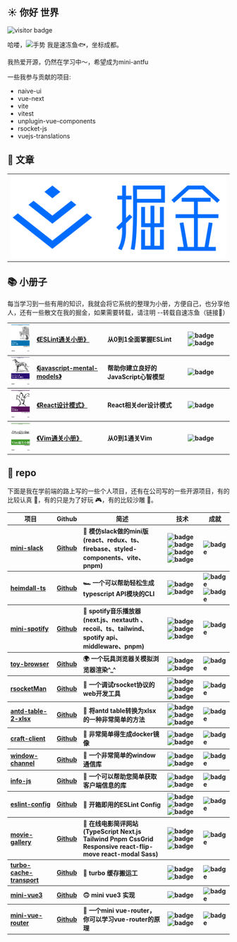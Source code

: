   <h2>☀️ 你好 世界</h2>
  <img src="https://visitor-badge.glitch.me/badge?page_id=sudongyuer.sudongyuer" alt="visitor badge" />
  <p>哈喽，<img src="https://media.giphy.com/media/hvRJCLFzcasrR4ia7z/giphy.gif" width="25" alt="手势"> 我是速冻鱼🐟，坐标成都。</p>
  <p>我热爱开源，仍然在学习中～，希望成为mini-antfu</p>
  一些我参与贡献的项目:<ul>
  <li>naive-ui</li>
  <li>vue-next</li>
  <li>vite</li>
  <li>vitest</li>
  <li>unplugin-vue-components</li>
  <li>rsocket-js</li>
  <li>vuejs-translations</li>
</ul>
<h2>🙌 文章</h2>
<table>
  <tr>
    <td>
      <a href="https://juejin.cn/user/2867982785579102" target="_blank">
        <img src="./src/images/icons/juejin.png" alt="掘金">
      </a>
    </td>
  </tr>
</table>
<h2>📚 小册子</h2>
<p>每当学习到一些有用的知识，我就会将它系统的整理为小册，方便自己，也分享他人，还有一些散文在我的掘金，如果需要转载，请注明 --转载自速冻鱼（链接🔗）</p>
<table>
  <tbody align="left">
    <tr>
      <th align="center">
        <img width="80" src="./src/images/covers/ESLint通关小册.jpeg" alt="《ESLint通关小册》">
      </th>
      <th>
        <a href="https://github.com/sudongyuer/learn-eslint" target="_blank">《ESLint通关小册》</a>
      </th>
      <th>从0到1全面掌握ESLint</th>
      <th>
        <img src="https://img.shields.io/github/stars/sudongyuer/learn-eslint?style=flat-square" alt="badge">
        <img src="https://img.shields.io/github/forks/sudongyuer/learn-eslint?style=flat-square" alt="badge">
      </th>
    </tr>
    <tr>
      <th align="center">
        <img width="80" src="./src/images/covers/JavaScript.jpg" alt="《javascript-mental-models》">
      </th>
      <th>
        <a href="https://github.com/sudongyuer/javascript-mental-models" target="_blank">《javascript-mental-models》</a>
      </th>
      <th>帮助你建立良好的JavaScript心智模型</th>
      <th>
        <img src="https://img.shields.io/github/stars/sudongyuer/javascript-mental-models?style=flat-square" alt="badge">
      </th>
    </tr>
    <tr>
      <th align="center">
        <img width="80" src="./src/images/covers/React.jpg" alt="《React设计模式》">
      </th>
      <th>
        <a href="https://github.com/sudongyuer/react-patterns" target="_blank">《React设计模式》</a>
      </th>
      <th>React相关der设计模式</th>
      <th>
        <img src="https://img.shields.io/github/stars/sudongyuer/react-patterns?style=flat-square" alt="badge">
      </th>
    </tr>
    <tr>
      <th align="center">
        <img width="80" src="./src/images/covers/Vim通关小册.jpg" alt="《Vim通关小册》">
      </th>
      <th>
        <a href="https://github.com/sudongyuer/learn-vim" target="_blank">《Vim通关小册》</a>
      </th>
      <th>从0到1通关Vim</th>
      <th>
        <img src="https://img.shields.io/github/stars/sudongyuer/learn-vim?style=flat-square" alt="badge">
      </th>
    </tr>
  </tbody>
</table>
<h2>💼 repo</h2>
<p>下面是我在学前端的路上写的一些个人项目，还有在公司写的一些开源项目，有的比较认真 🧐，有的只是为了好玩 🎮，有的比较沙雕 🤪。</p>
<table>
  <thead align="center">
    <tr>
      <th>项目</th>
      <th>Github</th>
      <th>简述</th>
      <th>技术</th>
      <th>成就</th>
    </tr>
  </thead>
  <tbody align="left">
    <tr>
      <th>
        <a href="https://mini-slack.vercel.app/" target="_blank">
        mini-slack</a>
      </th>
      <th>
        <a href="https://github.com/sudongyuer/mini-slack" target="_blank">Github</a>
      </th>
      <th>🦄 模仿slack做的mini版(react、redux、ts、firebase、styled-components、vite、pnpm)</th>
      <th>
        <img src="https://img.shields.io/badge/TypeScript-007ACC?style=flat-square&amp;logo=typescript&amp;logoColor=white" alt="badge">
        <img src="https://img.shields.io/badge/React-20232A?style=flat-square&amp;logo=react&amp;logoColor=61DAFB" alt="badge">
        <img src="https://img.shields.io/badge/React_Router-CA4245?style=flat-square&amp;logo=react-router&amp;logoColor=white" alt="badge">
        <img src="https://img.shields.io/badge/Redux-593D88?style=flat-square&amp;logo=redux&amp;logoColor=white" alt="badge">
      </th>
      <th>
        <img src="https://img.shields.io/github/stars/sudongyuer/mini-slack?style=flat-square" alt="badge">
      </th>
    </tr>
    <tr>
      <th>
        <a href="https://github.com/HaiyaoTec/heimdall-ts" target="_blank">
        heimdall-ts</a>
      </th>
      <th>
        <a href="https://github.com/HaiyaoTec/heimdall-ts" target="_blank">Github</a>
      </th>
      <th>🏎 一个可以帮助轻松生成typescript API模块的CLI</th>
      <th>
        <img src="https://img.shields.io/badge/TypeScript-007ACC?style=flat-square&amp;logo=typescript&amp;logoColor=white" alt="badge">
        <img src="https://img.shields.io/badge/Node.js-43853D?style=flat-square&amp;logo=node.js&amp;logoColor=white" alt="badge">
      </th>
      <th>
        <img src="https://img.shields.io/github/stars/HaiyaoTec/heimdall-ts?style=flat-square" alt="badge">
        <img src="https://img.shields.io/npm/dt/@haiyaotec/heimdall-ts.svg" alt="badge">
      </th>
    </tr>
    <tr>
      <th>
        <a href="https://mini-spotify-rose.vercel.app/" target="_blank">
        mini-spotify</a>
      </th>
      <th>
        <a href="https://github.com/sudongyuer/mini-spotify" target="_blank">Github</a>
      </th>
      <th>🎸 spotify音乐播放器(next.js、nextauth 、recoil、ts、tailwind、spotify api、middleware、pnpm)</th>
      <th>
        <img src="https://img.shields.io/badge/TypeScript-007ACC?style=flat-square&amp;logo=typescript&amp;logoColor=white" alt="badge">
        <img src="https://img.shields.io/badge/-NestJs-ea2845?style=flat-square&amp;logo=nestjs&amp;logoColor=white" alt="badge">
        <img src="https://img.shields.io/badge/Tailwind_CSS-38B2AC?style=flat-square&amp;logo=tailwind-css&amp;logoColor=white" alt="badge">
      </th>
      <th>
        <img src="https://img.shields.io/github/stars/sudongyuer/mini-spotify?style=flat-square" alt="badge">
      </th>
    </tr>
    <tr>
      <th>
        <a href="https://github.com/sudongyuer/toy-browser" target="_blank">
        toy-browser</a>
      </th>
      <th>
        <a href="https://github.com/sudongyuer/toy-browser" target="_blank">Github</a>
      </th>
      <th>🌍 一个玩具浏览器关模拟浏览器渲染^_^</th>
      <th>
        <img src="https://img.shields.io/badge/JavaScript-F7DF1E?style=flat-square&amp;logo=javascript&amp;logoColor=black" alt="badge">
        <img src="https://img.shields.io/badge/Node.js-43853D?style=flat-square&amp;logo=node.js&amp;logoColor=white" alt="badge">
      </th>
      <th>
        <img src="https://img.shields.io/github/stars/sudongyuer/toy-browser?style=flat-square" alt="badge">
      </th>
    </tr>
    <tr>
      <th>
        <a href="http://rsocketman.com/" target="_blank">
        rsocketMan</a>
      </th>
      <th>
        <a href="https://github.com/HaiyaoTec/rsocketMan" target="_blank">Github</a>
      </th>
      <th>🍁 一个调试rsocket协议的web开发工具</th>
      <th>
        <img src="https://img.shields.io/badge/TypeScript-007ACC?style=flat-square&amp;logo=typescript&amp;logoColor=white" alt="badge">
        <img src="https://img.shields.io/badge/React-20232A?style=flat-square&amp;logo=react&amp;logoColor=61DAFB" alt="badge">
        <img src="https://img.shields.io/badge/Redux-593D88?style=flat-square&amp;logo=redux&amp;logoColor=white" alt="badge">
      </th>
      <th>
        <img src="https://img.shields.io/github/stars/HaiyaoTec/rsocketMan?style=flat-square" alt="badge">
      </th>
    </tr>
    <tr>
      <th>
        <a href="https://github.com/sudongyuer/antd-table-2-xlsx" target="_blank">
        antd-table-2-xlsx</a>
      </th>
      <th>
        <a href="https://github.com/sudongyuer/antd-table-2-xlsx" target="_blank">Github</a>
      </th>
      <th>🐥 将antd table转换为xlsx的一种非常简单的方法</th>
      <th>
        <img src="https://img.shields.io/badge/TypeScript-007ACC?style=flat-square&amp;logo=typescript&amp;logoColor=white" alt="badge">
        <img src="https://img.shields.io/badge/React-20232A?style=flat-square&amp;logo=react&amp;logoColor=61DAFB" alt="badge">
        <img src="https://img.shields.io/badge/Redux-593D88?style=flat-square&amp;logo=redux&amp;logoColor=white" alt="badge">
      </th>
      <th>
        <img src="https://img.shields.io/github/stars/sudongyuer/antd-table-2-xlsx?style=flat-square" alt="badge">
      </th>
    </tr>
    <tr>
      <th>
        <a href="https://github.com/HaiyaoTec/craft-client" target="_blank">
        craft-client</a>
      </th>
      <th>
        <a href="https://github.com/HaiyaoTec/craft-client" target="_blank">Github</a>
      </th>
      <th>👑 非常简单得生成docker镜像</th>
      <th>
        <img src="https://img.shields.io/badge/JavaScript-F7DF1E?style=flat-square&amp;logo=javascript&amp;logoColor=black" alt="badge">
        <img src="https://img.shields.io/badge/Node.js-43853D?style=flat-square&amp;logo=node.js&amp;logoColor=white" alt="badge">
      </th>
      <th>
        <img src="https://img.shields.io/github/stars/HaiyaoTec/craft-client?style=flat-square" alt="badge">
      </th>
    </tr>
    <tr>
      <th>
        <a href="https://github.com/HaiyaoTec/window-channel" target="_blank">
        window-channel</a>
      </th>
      <th>
        <a href="https://github.com/HaiyaoTec/window-channel" target="_blank">Github</a>
      </th>
      <th>🌈 一个非常简单的window通信库</th>
      <th>
        <img src="https://img.shields.io/badge/TypeScript-007ACC?style=flat-square&amp;logo=typescript&amp;logoColor=white" alt="badge">
        <img src="https://img.shields.io/badge/Node.js-43853D?style=flat-square&amp;logo=node.js&amp;logoColor=white" alt="badge">
      </th>
      <th>
        <img src="https://img.shields.io/github/stars/HaiyaoTec/window-channel?style=flat-square" alt="badge">
      </th>
    </tr>
    <tr>
      <th>
        <a href="https://github.com/HaiyaoTec/info-js" target="_blank">
        info-js</a>
      </th>
      <th>
        <a href="https://github.com/HaiyaoTec/info-js" target="_blank">Github</a>
      </th>
      <th>🥷 一个可以帮助您简单获取客户端信息的库</th>
      <th>
        <img src="https://img.shields.io/badge/JavaScript-F7DF1E?style=flat-square&amp;logo=javascript&amp;logoColor=black" alt="badge">
        <img src="https://img.shields.io/badge/Node.js-43853D?style=flat-square&amp;logo=node.js&amp;logoColor=white" alt="badge">
      </th>
      <th>
        <img src="https://img.shields.io/github/stars/HaiyaoTec/info-js?style=flat-square" alt="badge">
      </th>
    </tr>
    <tr>
      <th>
        <a href="https://github.com/sudongyuer/eslint-config" target="_blank">
        eslint-config</a>
      </th>
      <th>
        <a href="https://github.com/sudongyuer/eslint-config" target="_blank">Github</a>
      </th>
      <th>🐇 开箱即用的ESLint Config</th>
      <th>
        <img src="https://img.shields.io/badge/TypeScript-007ACC?style=flat-square&amp;logo=typescript&amp;logoColor=white" alt="badge">
        <img src="https://img.shields.io/badge/Node.js-43853D?style=flat-square&amp;logo=node.js&amp;logoColor=white" alt="badge">
        <img src="https://img.shields.io/badge/eslint-3A33D1?style=flat-square&amp;logo=eslint&amp;logoColor=white" alt="badge">
      </th>
      <th>
        <img src="https://img.shields.io/github/stars/sudongyuer/eslint-config?style=flat-square" alt="badge">
      </th>
    </tr>
    <tr>
      <th>
        <a href="https://movie-gallery-sudongyuer.vercel.app/" target="_blank">
        movie-gallery</a>
      </th>
      <th>
        <a href="https://github.com/sudongyuer/movie-gallery" target="_blank">Github</a>
      </th>
      <th>🍁 在线电影简评网站(TypeScript Next.js Tailwind Pnpm CssGrid Responsive react-flip-move react-modal Sass)</th>
      <th>
        <img src="https://img.shields.io/badge/TypeScript-007ACC?style=flat-square&amp;logo=typescript&amp;logoColor=white" alt="badge">
        <img src="https://img.shields.io/badge/Next.js-black?style=flat-square&amp;logo=next.js&amp;logoColor=white" alt="badge">
        <img src="https://img.shields.io/badge/Tailwind_CSS-38B2AC?style=flat-square&amp;logo=tailwind-css&amp;logoColor=white" alt="badge">
      </th>
      <th>
        <img src="https://img.shields.io/github/stars/sudongyuer/movie-gallery?style=flat-square" alt="badge">
      </th>
    </tr>
    <tr>
      <th>
        <a href="https://github.com/sudongyuer/turbo-cache-transport" target="_blank">
        turbo-cache-transport</a>
      </th>
      <th>
        <a href="https://github.com/sudongyuer/turbo-cache-transport" target="_blank">Github</a>
      </th>
      <th>👻 turbo 缓存搬运工</th>
      <th>
        <img src="https://img.shields.io/badge/TypeScript-007ACC?style=flat-square&amp;logo=typescript&amp;logoColor=white" alt="badge">
        <img src="https://img.shields.io/badge/Node.js-43853D?style=flat-square&amp;logo=node.js&amp;logoColor=white" alt="badge">
      </th>
      <th>
        <img src="https://img.shields.io/github/stars/sudongyuer/turbo-cache-transport?style=flat-square" alt="badge">
      </th>
    </tr>
    <tr>
      <th>
        <a href="https://github.com/sudongyuer/mini-vue3" target="_blank">
        mini-vue3</a>
      </th>
      <th>
        <a href="https://github.com/sudongyuer/mini-vue3" target="_blank">Github</a>
      </th>
      <th>🙃 mini vue3 实现</th>
      <th>
        <img src="https://img.shields.io/badge/TypeScript-007ACC?style=flat-square&amp;logo=typescript&amp;logoColor=white" alt="badge">
      </th>
      <th>
        <img src="https://img.shields.io/github/stars/sudongyuer/mini-vue3?style=flat-square" alt="badge">
      </th>
    </tr>
    <tr>
      <th>
        <a href="https://github.com/sudongyuer/mini-vue-router" target="_blank">
        mini-vue-router</a>
      </th>
      <th>
        <a href="https://github.com/sudongyuer/mini-vue-router" target="_blank">Github</a>
      </th>
      <th>🐧 一个mini vue-router，你可以学习vue-router的原理</th>
      <th>
        <img src="https://img.shields.io/badge/Vue.js-35495E?style=flat-square&amp;logo=vue.js&amp;logoColor=4FC08" alt="badge">
        <img src="https://img.shields.io/badge/JavaScript-F7DF1E?style=flat-square&amp;logo=javascript&amp;logoColor=black" alt="badge">
      </th>
      <th>
        <img src="https://img.shields.io/github/stars/sudongyuer/mini-vue-router?style=flat-square" alt="badge">
      </th>
    </tr>
  </tbody>
</table>